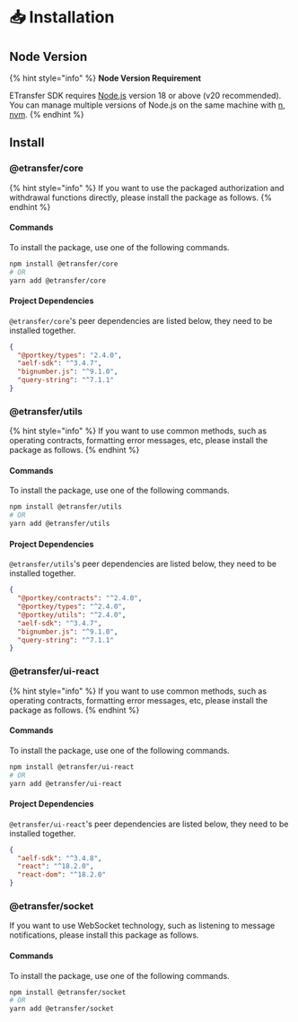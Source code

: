 # 📥 Installation

## Node Version

{% hint style="info" %}
**Node Version Requirement**

ETransfer SDK requires [Node.js](https://nodejs.org/) version 18 or above (v20 recommended). You can manage multiple versions of Node.js on the same machine with [n](https://github.com/tj/n), [nvm](https://github.com/creationix/nvm).
{% endhint %}

## Install

### @etransfer/core

{% hint style="info" %}
If you want to use the packaged authorization and withdrawal functions directly, please install the package as follows.
{% endhint %}

#### Commands

To install the package, use one of the following commands.

```bash
npm install @etransfer/core
# OR
yarn add @etransfer/core
```

#### Project Dependencies

`@etransfer/core`'s peer dependencies are listed below, they need to be installed together.

```json
{
  "@portkey/types": "2.4.0",
  "aelf-sdk": "^3.4.7",
  "bignumber.js": "^9.1.0",
  "query-string": "^7.1.1"
}
```

### @etransfer/utils

{% hint style="info" %}
If you want to use common methods, such as operating contracts, formatting error messages, etc, please install the package as follows.
{% endhint %}

#### Commands

To install the package, use one of the following commands.

```bash
npm install @etransfer/utils
# OR
yarn add @etransfer/utils
```

#### Project Dependencies

`@etransfer/utils`'s peer dependencies are listed below, they need to be installed together.

```json
{
  "@portkey/contracts": "^2.4.0",
  "@portkey/types": "^2.4.0",
  "@portkey/utils": "^2.4.0",
  "aelf-sdk": "^3.4.7",
  "bignumber.js": "^9.1.0",
  "query-string": "^7.1.1"
}
```

### @etransfer/ui-react

{% hint style="info" %}
If you want to use common methods, such as operating contracts, formatting error messages, etc, please install the package as follows.
{% endhint %}

#### Commands

To install the package, use one of the following commands.

```bash
npm install @etransfer/ui-react
# OR
yarn add @etransfer/ui-react
```

#### Project Dependencies

`@etransfer/ui-react`'s peer dependencies are listed below, they need to be installed together.

```json
{
  "aelf-sdk": "^3.4.8",
  "react": "^18.2.0",
  "react-dom": "^18.2.0"
}
```

### @etransfer/socket

If you want to use WebSocket technology, such as listening to message notifications, please install this package as follows.

#### Commands

To install the package, use one of the following commands.

```bash
npm install @etransfer/socket
# OR
yarn add @etransfer/socket
```

